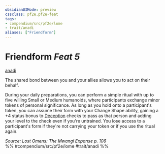 ```yaml
---
obsidianUIMode: preview
cssclass: pf2e,pf2e-feat
tags:
- compendium/src/pf2e/lome
- trait/anadi
aliases: ["Friendform"]
---
```

# Friendform  *Feat 5*  
[anadi](rules/traits/anadi-lome.md "Anadi Ancestry & Heritage Trait")  


The shared bond between you and your allies allows you to act on their behalf.

During your daily preparations, you can perform a simple ritual with up to five willing Small or Medium humanoids, where participants exchange minor tokens of personal significance. As long as you hold onto a participant's token, you can assume their form with your Change Shape ability, gaining a +4 status bonus to [Deception](compendium/skills.md#Deception) checks to pass as that person and adding your level to the check even if you're untrained. You lose access to a participant's form if they're not carrying your token or if you use the ritual again.

*Source: Lost Omens: The Mwangi Expanse p. 106*  
%% #compendium/src/pf2e/lome #trait/anadi %%